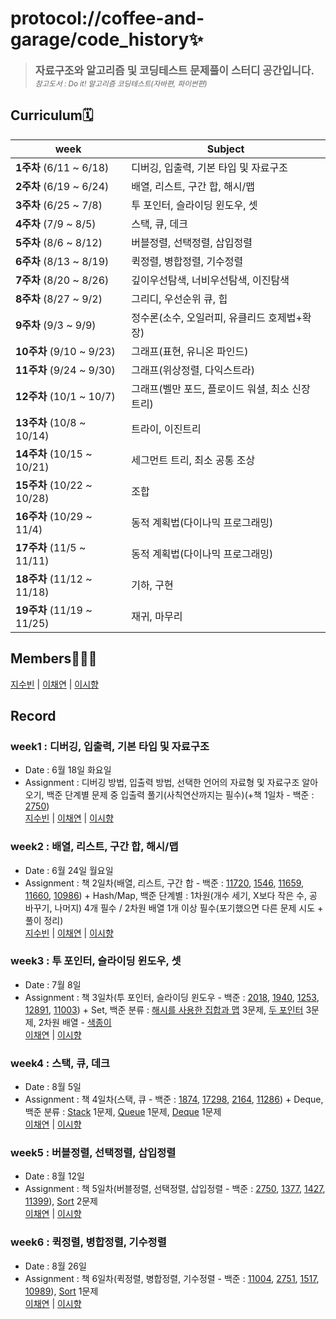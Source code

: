 # protocol://coffee-and-garage/code_history✨

> <big>**자료구조와 알고리즘 및 코딩테스트 문제풀이 스터디 공간입니다.**</big><br><small>_참고도서 : Do it! 알고리즘 코딩테스트(자바편, 파이썬편)_</small>

## Curriculum🗓️

| week                       | Subject                                          |
| -------------------------- | ------------------------------------------------ |
| **1주차** (6/11 ~ 6/18)    | 디버깅, 입출력, 기본 타입 및 자료구조            |
| **2주차** (6/19 ~ 6/24)    | 배열, 리스트, 구간 합, 해시/맵                   |
| **3주차** (6/25 ~ 7/8)     | 투 포인터, 슬라이딩 윈도우, 셋                   |
| **4주차** (7/9 ~ 8/5)      | 스택, 큐, 데크                                   |
| **5주차** (8/6 ~ 8/12)     | 버블정렬, 선택정렬, 삽입정렬                     |
| **6주차** (8/13 ~ 8/19)    | 퀵정렬, 병합정렬, 기수정렬                       |
| **7주차** (8/20 ~ 8/26)    | 깊이우선탐색, 너비우선탐색, 이진탐색             |
| **8주차** (8/27 ~ 9/2)     | 그리디, 우선순위 큐, 힙                          |
| **9주차** (9/3 ~ 9/9)      | 정수론(소수, 오일러피, 유클리드 호제법+확장)     |
| **10주차** (9/10 ~ 9/23)   | 그래프(표현, 유니온 파인드)                      |
| **11주차** (9/24 ~ 9/30)   | 그래프(위상정렬, 다익스트라)                     |
| **12주차** (10/1 ~ 10/7)   | 그래프(벨만 포드, 플로이드 워셜, 최소 신장 트리) |
| **13주차** (10/8 ~ 10/14)  | 트라이, 이진트리                                 |
| **14주차** (10/15 ~ 10/21) | 세그먼트 트리, 최소 공통 조상                    |
| **15주차** (10/22 ~ 10/28) | 조합                                             |
| **16주차** (10/29 ~ 11/4)  | 동적 계획법(다이나믹 프로그래밍)                 |
| **17주차** (11/5 ~ 11/11)  | 동적 계획법(다이나믹 프로그래밍)                 |
| **18주차** (11/12 ~ 11/18) | 기하, 구현                                       |
| **19주차** (11/19 ~ 11/25) | 재귀, 마무리                                     |

## Members🙋🏻‍♀️

[지수빈](https://github.com/protocol-coffee-and-garage/code_history/tree/main/Bin) | [이채연](https://github.com/protocol-coffee-and-garage/code_history/tree/main/Chae) | [이시향](https://github.com/protocol-coffee-and-garage/code_history/tree/main/Biyoonx)

## Record

### week1 : 디버깅, 입출력, 기본 타입 및 자료구조

- Date : 6월 18일 화요일
- Assignment : 디버깅 방법, 입출력 방법, 선택한 언어의 자료형 및 자료구조 알아오기, 백준 단계별 문제 중 입출력 풀기(사칙연산까지는 필수)(+책 1일차 - 백준 : [2750](https://www.acmicpc.net/problem/2750))  
  [지수빈](https://github.com/protocol-coffee-and-garage/code_history/tree/main/Bin/week01) | [이채연](https://github.com/protocol-coffee-and-garage/code_history/tree/main/Chae/week01) | [이시향](https://github.com/protocol-coffee-and-garage/code_history/tree/main/Biyoonx/week01)

### week2 : 배열, 리스트, 구간 합, 해시/맵

- Date : 6월 24일 월요일
- Assignment : 책 2일차(배열, 리스트, 구간 합 - 백준 : [11720](https://www.acmicpc.net/problem/11720), [1546](https://www.acmicpc.net/problem/1546), [11659](https://www.acmicpc.net/problem/11659), [11660](https://www.acmicpc.net/problem/11660), [10986](https://www.acmicpc.net/problem/10986)) + Hash/Map, 백준 단계별 : 1차원(개수 세기, X보다 작은 수, 공 바꾸기, 나머지) 4개 필수 / 2차원 배열 1개 이상 필수(포기했으면 다른 문제 시도 + 풀이 정리)  
  [지수빈](https://github.com/protocol-coffee-and-garage/code_history/tree/main/Bin/week02) | [이채연](https://github.com/protocol-coffee-and-garage/code_history/tree/main/Chae/week02) | [이시향](https://github.com/protocol-coffee-and-garage/code_history/tree/main/Biyoonx/week02)

### week3 : 투 포인터, 슬라이딩 윈도우, 셋

- Date : 7월 8일
- Assignment : 책 3일차(투 포인터, 슬라이딩 윈도우 - 백준 : [2018](https://www.acmicpc.net/problem/2018), [1940](https://www.acmicpc.net/problem/1940), [1253](https://www.acmicpc.net/problem/1253), [12891](https://www.acmicpc.net/problem/12891), [11003](https://www.acmicpc.net/problem/11003)) + Set, 백준 분류 :
  [해시를 사용한 집합과 맵](https://www.acmicpc.net/problemset?sort=ac_desc&algo=136) 3문제, [두 포인터](https://www.acmicpc.net/problemset?sort=ac_desc&algo=80) 3문제, 2차원 배열 - [색종이](https://www.acmicpc.net/problem/2563)  
  [이채연](https://github.com/protocol-coffee-and-garage/code_history/tree/main/Chae/week03) | [이시향](https://github.com/protocol-coffee-and-garage/code_history/tree/main/Biyoonx/week03)

### week4 : 스택, 큐, 데크

- Date : 8월 5일
- Assignment : 책 4일차(스택, 큐 - 백준 : [1874](https://www.acmicpc.net/problem/1874), [17298](https://www.acmicpc.net/problem/17298), [2164](https://www.acmicpc.net/problem/2164), [11286](https://www.acmicpc.net/problem/11286)) + Deque, 백준 분류 : [Stack](https://www.acmicpc.net/problemset?sort=ac_desc&algo=71) 1문제, [Queue](https://www.acmicpc.net/problemset?sort=ac_desc&algo=72) 1문제, [Deque](https://www.acmicpc.net/problemset?sort=ac_desc&algo=73) 1문제  
  [이채연](https://github.com/protocol-coffee-and-garage/code_history/tree/main/Chae/week04) | [이시향](https://github.com/protocol-coffee-and-garage/code_history/tree/main/Biyoonx/week04)

### week5 : 버블정렬, 선택정렬, 삽입정렬

- Date : 8월 12일
- Assignment : 책 5일차(버블정렬, 선택정렬, 삽입정렬 - 백준 : [2750](https://www.acmicpc.net/problem/2750), [1377](https://www.acmicpc.net/problem/1377), [1427](https://www.acmicpc.net/problem/1427), [11399](https://www.acmicpc.net/problem/11399)), [Sort](https://www.acmicpc.net/problemset?sort=ac_desc&algo=97) 2문제  
  [이채연](https://github.com/protocol-coffee-and-garage/code_history/tree/main/Chae/week05) | [이시향](https://github.com/protocol-coffee-and-garage/code_history/tree/main/Biyoonx/week05)

### week6 : 퀵정렬, 병합정렬, 기수정렬

- Date : 8월 26일
- Assignment : 책 6일차(퀵정렬, 병합정렬, 기수정렬 - 백준 : [11004](https://www.acmicpc.net/problem/11004), [2751](https://www.acmicpc.net/problem/2751), [1517](https://www.acmicpc.net/problem/1517), [10989](https://www.acmicpc.net/problem/10989)), [Sort](https://www.acmicpc.net/problemset?sort=ac_desc&algo=97) 1문제  
  [이채연](https://github.com/protocol-coffee-and-garage/code_history/tree/main/Chae/week06) | [이시향](https://github.com/protocol-coffee-and-garage/code_history/tree/main/Biyoonx/week06)
